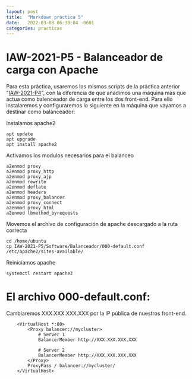 ```yaml
---
layout: post
title:  "Markdown práctica 5"
date:   2022-03-08 06:30:04 -0601
categories: practicas
---
```


# IAW-2021-P5 - Balanceador de carga con Apache
Para esta práctica, usaremos los mismos scripts de la práctica anterior "[IAW-2021-P4](https://github.com/MaxiASIR/IAW-2021-P4.git)", con la diferencia de que añadimos una máquina más que actua como balenceador de carga entre los dos front-end. Para ello instalaremos y configuraremos lo siguiente en la máquina que vayamos a destinar como balanceador:

Instalamos apache2
    
    apt update
    apt upgrade
    apt install apache2

Activamos los modulos necesarios para el balanceo
    
    a2enmod proxy
    a2enmod proxy_http
    a2enmod proxy_ajp
    a2enmod rewrite
    a2enmod deflate
    a2enmod headers
    a2enmod proxy_balancer
    a2enmod proxy_connect
    a2enmod proxy_html
    a2enmod lbmethod_byrequests

Movemos el archivo de configuración de apache descargado a la ruta correcta

    cd /home/ubuntu
    cp IAW-2021-P5/Software/Balanceador/000-default.conf /etc/apache2/sites-available/

Reiniciamos apache
    
    systemctl restart apache2

# El archivo 000-default.conf:
 Cambiaremos XXX.XXX.XXX.XXX por la IP pública de nuestros front-end.
 
        <VirtualHost *:80>
            <Proxy balancer://mycluster>
                # Server 1
                BalancerMember http://XXX.XXX.XXX.XXX
                
                # Server 2
                BalancerMember http://XXX.XXX.XXX.XXX
            </Proxy>
            ProxyPass / balancer://mycluster/
        </VirtualHost>
